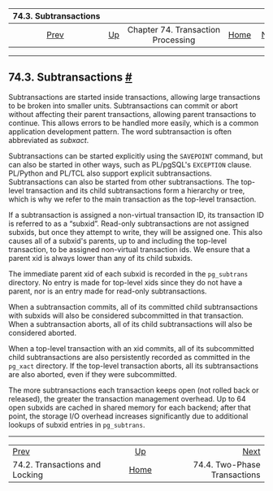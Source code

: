 

|                    74.3. Subtransactions                    |                                                              |                                    |                                                       |                                                        |
| :---------------------------------------------------------: | :----------------------------------------------------------- | :--------------------------------: | ----------------------------------------------------: | -----------------------------------------------------: |
| [Prev](xact-locking.html "74.2. Transactions and Locking")  | [Up](transactions.html "Chapter 74. Transaction Processing") | Chapter 74. Transaction Processing | [Home](index.html "PostgreSQL 17devel Documentation") |  [Next](two-phase.html "74.4. Two-Phase Transactions") |

***

## 74.3. Subtransactions [#](#SUBXACTS)

Subtransactions are started inside transactions, allowing large transactions to be broken into smaller units. Subtransactions can commit or abort without affecting their parent transactions, allowing parent transactions to continue. This allows errors to be handled more easily, which is a common application development pattern. The word subtransaction is often abbreviated as *subxact*.

Subtransactions can be started explicitly using the `SAVEPOINT` command, but can also be started in other ways, such as PL/pgSQL's `EXCEPTION` clause. PL/Python and PL/TCL also support explicit subtransactions. Subtransactions can also be started from other subtransactions. The top-level transaction and its child subtransactions form a hierarchy or tree, which is why we refer to the main transaction as the top-level transaction.

If a subtransaction is assigned a non-virtual transaction ID, its transaction ID is referred to as a “subxid”. Read-only subtransactions are not assigned subxids, but once they attempt to write, they will be assigned one. This also causes all of a subxid's parents, up to and including the top-level transaction, to be assigned non-virtual transaction ids. We ensure that a parent xid is always lower than any of its child subxids.

The immediate parent xid of each subxid is recorded in the `pg_subtrans` directory. No entry is made for top-level xids since they do not have a parent, nor is an entry made for read-only subtransactions.

When a subtransaction commits, all of its committed child subtransactions with subxids will also be considered subcommitted in that transaction. When a subtransaction aborts, all of its child subtransactions will also be considered aborted.

When a top-level transaction with an xid commits, all of its subcommitted child subtransactions are also persistently recorded as committed in the `pg_xact` directory. If the top-level transaction aborts, all its subtransactions are also aborted, even if they were subcommitted.

The more subtransactions each transaction keeps open (not rolled back or released), the greater the transaction management overhead. Up to 64 open subxids are cached in shared memory for each backend; after that point, the storage I/O overhead increases significantly due to additional lookups of subxid entries in `pg_subtrans`.

***

|                                                             |                                                              |                                                        |
| :---------------------------------------------------------- | :----------------------------------------------------------: | -----------------------------------------------------: |
| [Prev](xact-locking.html "74.2. Transactions and Locking")  | [Up](transactions.html "Chapter 74. Transaction Processing") |  [Next](two-phase.html "74.4. Two-Phase Transactions") |
| 74.2. Transactions and Locking                              |     [Home](index.html "PostgreSQL 17devel Documentation")    |                           74.4. Two-Phase Transactions |
